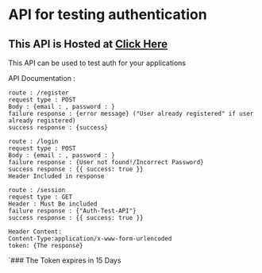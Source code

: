 
# API for testing authentication

## This API is Hosted at [Click Here](https://auth-test-api.herokuapp.com/)
This API can be used to test auth for your applications 

API Documentation :

```
route : /register
request type : POST
Body : {email : , password : }
failure response : {error message} ("User already registered" if user already registered)
success response : {success}
```

```
route : /login
request type : POST
Body : {email : , password : }
failure response : {User not found!/Incorrect Password}
success response : {{ success: true }}
Header Included in response 
```

``` 
route : /session 
request type : GET 
Header : Must Be included
failure response : {"Auth-Test-API"}
success response : {{ success: true }}
```
```
Header Content:
Content-Type:application/x-www-form-urlencoded
token: {The response}
```
`### The Token expires in 15 Days
